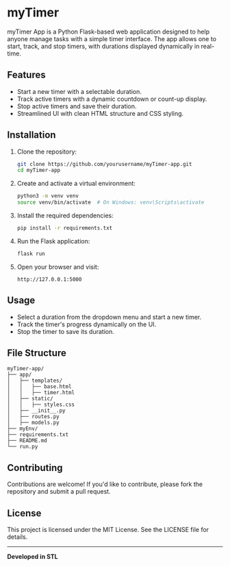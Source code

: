 # myTimer

myTimer App is a Python Flask-based web application designed to help anyone manage tasks with a simple timer interface. The app allows one to start, track, and stop timers, with durations displayed dynamically in real-time.

## Features

- Start a new timer with a selectable duration.
- Track active timers with a dynamic countdown or count-up display.
- Stop active timers and save their duration.
- Streamlined UI with clean HTML structure and CSS styling.

## Installation

1. Clone the repository:

   ```bash
   git clone https://github.com/yourusername/myTimer-app.git
   cd myTimer-app
   ```

2. Create and activate a virtual environment:

   ```bash
   python3 -m venv venv
   source venv/bin/activate  # On Windows: venv\Scripts\activate
   ```

3. Install the required dependencies:

   ```bash
   pip install -r requirements.txt
   ```

4. Run the Flask application:

   ```bash
   flask run
   ```

5. Open your browser and visit:

   ```
   http://127.0.0.1:5000
   ```

## Usage

- Select a duration from the dropdown menu and start a new timer.
- Track the timer's progress dynamically on the UI.
- Stop the timer to save its duration.

## File Structure

```
myTimer-app/
├── app/
│   ├── templates/
│   │   ├── base.html
│   │   ├── timer.html
│   ├── static/
│   │   ├── styles.css
│   ├── __init__.py
│   ├── routes.py
│   ├── models.py
├── myEnv/
├── requirements.txt
├── README.md
└── run.py
```

## Contributing

Contributions are welcome! If you'd like to contribute, please fork the repository and submit a pull request.

## License

This project is licensed under the MIT License. See the LICENSE file for details.

---

**Developed in STL**
